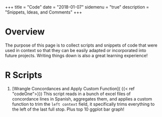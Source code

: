 +++
title = "Code"
date = "2018-01-07"
sidemenu = "true"
description = "Snippets, Ideas, and Comments"
+++

# Overview
The purpose of this page is to collect scripts and snippets of code that were used in context so that they can be easily adapted or incorporated into future projects. Writing things down is also a great learning experience!

# R Scripts
1. [Wrangle Concordances and Apply Custom Function]( {{< ref "codeOne">}})
This script reads in a bunch of excel files of concordance lines in Spanish, aggregates them, and applies a custom function to trim the `left context` field, it specifically trims everything to the left of the last full stop. Plus top 10 ggplot bar graph!

